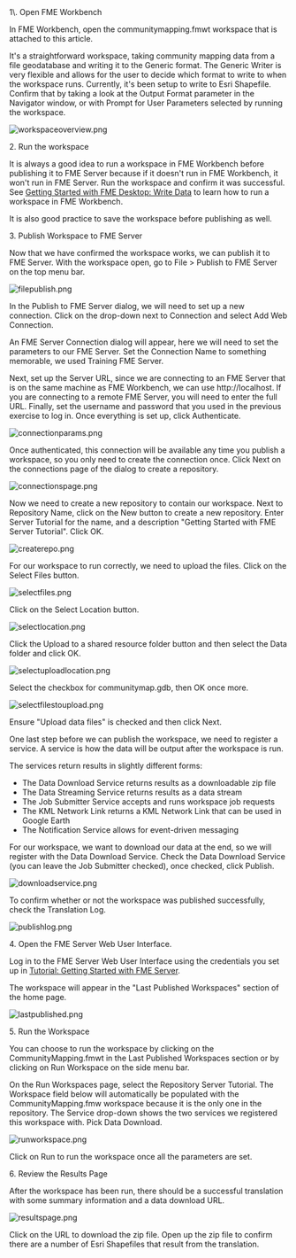 <head><base target="_blank"> </head>
1\. Open FME Workbench

In FME Workbench, open the communitymapping.fmwt workspace that is attached to this article.

It's a straightforward workspace, taking community mapping data from a file geodatabase and writing it to the Generic format. The Generic Writer is very flexible and allows for the user to decide which format to write to when the workspace runs. Currently, it's been setup to write to Esri Shapefile. Confirm that by taking a look at the Output Format parameter in the Navigator window, or with Prompt for User Parameters selected by running the workspace.

![workspaceoverview.png](https://community.safe.com/servlet/rtaImage?eid=ka14Q000000slOG&feoid=00N30000006n8wU&refid=0EM4Q000001YT1s)

2\. Run the workspace

It is always a good idea to run a workspace in FME Workbench before publishing it to FME Server because if it doesn't run in FME Workbench, it won't run in FME Server. Run the workspace and confirm it was successful. See [Getting Started with FME Desktop: Write Data](https://community.safe.com/s/article/getting-started-with-fme-desktop-write-data) to learn how to run a workspace in FME Workbench.

It is also good practice to save the workspace before publishing as well.

3\. Publish Workspace to FME Server

Now that we have confirmed the workspace works, we can publish it to FME Server. With the workspace open, go to File > Publish to FME Server on the top menu bar.

![filepublish.png](https://community.safe.com/servlet/rtaImage?eid=ka14Q000000slOG&feoid=00N30000006n8wU&refid=0EM4Q000001YT1t)

In the Publish to FME Server dialog, we will need to set up a new connection. Click on the drop-down next to Connection and select Add Web Connection.

An FME Server Connection dialog will appear, here we will need to set the parameters to our FME Server. Set the Connection Name to something memorable, we used Training FME Server.

Next, set up the Server URL, since we are connecting to an FME Server that is on the same machine as FME Workbench, we can use http://localhost. If you are connecting to a remote FME Server, you will need to enter the full URL. Finally, set the username and password that you used in the previous exercise to log in. Once everything is set up, click Authenticate.

![connectionparams.png](https://community.safe.com/servlet/rtaImage?eid=ka14Q000000slOG&feoid=00N30000006n8wU&refid=0EM4Q000001YT1u)

Once authenticated, this connection will be available any time you publish a workspace, so you only need to create the connection once. Click Next on the connections page of the dialog to create a repository.

![connectionspage.png](https://community.safe.com/servlet/rtaImage?eid=ka14Q000000slOG&feoid=00N30000006n8wU&refid=0EM4Q000001YT1v)

Now we need to create a new repository to contain our workspace. Next to Repository Name, click on the New button to create a new repository. Enter Server Tutorial for the name, and a description "Getting Started with FME Server Tutorial". Click OK.

![createrepo.png](https://community.safe.com/servlet/rtaImage?eid=ka14Q000000slOG&feoid=00N30000006n8wU&refid=0EM4Q000001YT1w)

For our workspace to run correctly, we need to upload the files. Click on the Select Files button.

![selectfiles.png](https://community.safe.com/servlet/rtaImage?eid=ka14Q000000slOG&feoid=00N30000006n8wU&refid=0EM4Q000001YT1x)

Click on the Select Location button.

![selectlocation.png](https://community.safe.com/servlet/rtaImage?eid=ka14Q000000slOG&feoid=00N30000006n8wU&refid=0EM4Q000001YT1y)

Click the Upload to a shared resource folder button and then select the Data folder and click OK.

![selectuploadlocation.png](https://community.safe.com/servlet/rtaImage?eid=ka14Q000000slOG&feoid=00N30000006n8wU&refid=0EM4Q000001YT1z)

Select the checkbox for communitymap.gdb, then OK once more.

![selectfilestoupload.png](https://community.safe.com/servlet/rtaImage?eid=ka14Q000000slOG&feoid=00N30000006n8wU&refid=0EM4Q000001YT20)

Ensure "Upload data files" is checked and then click Next.

One last step before we can publish the workspace, we need to register a service. A service is how the data will be output after the workspace is run.

The services return results in slightly different forms:

-   The Data Download Service returns results as a downloadable zip file
-   The Data Streaming Service returns results as a data stream
-   The Job Submitter Service accepts and runs workspace job requests
-   The KML Network Link returns a KML Network Link that can be used in Google Earth
-   The Notification Service allows for event-driven messaging

For our workspace, we want to download our data at the end, so we will register with the Data Download Service. Check the Data Download Service (you can leave the Job Submitter checked), once checked, click Publish.

![downloadservice.png](https://community.safe.com/servlet/rtaImage?eid=ka14Q000000slOG&feoid=00N30000006n8wU&refid=0EM4Q000001YT21)

To confirm whether or not the workspace was published successfully, check the Translation Log.

![publishlog.png](https://community.safe.com/servlet/rtaImage?eid=ka14Q000000slOG&feoid=00N30000006n8wU&refid=0EM4Q000001YT22)

4\. Open the FME Server Web User Interface.

Log in to the FME Server Web User Interface using the credentials you set up in [Tutorial: Getting Started with FME Server](https://community.safe.com/s/article/getting-started-with-fme-server).

The workspace will appear in the "Last Published Workspaces" section of the home page.

![lastpublished.png](https://community.safe.com/servlet/rtaImage?eid=ka14Q000000slOG&feoid=00N30000006n8wU&refid=0EM4Q000001YT23)

5\. Run the Workspace

You can choose to run the workspace by clicking on the CommunityMapping.fmwt in the Last Published Workspaces section or by clicking on Run Workspace on the side menu bar.

On the Run Workspaces page, select the Repository Server Tutorial. The Workspace field below will automatically be populated with the CommunityMapping.fmw workspace because it is the only one in the repository. The Service drop-down shows the two services we registered this workspace with. Pick Data Download.

![runworkspace.png](https://community.safe.com/servlet/rtaImage?eid=ka14Q000000slOG&feoid=00N30000006n8wU&refid=0EM4Q000001YT24)

Click on Run to run the workspace once all the parameters are set.

6\. Review the Results Page

After the workspace has been run, there should be a successful translation with some summary information and a data download URL.

![resultspage.png](https://community.safe.com/servlet/rtaImage?eid=ka14Q000000slOG&feoid=00N30000006n8wU&refid=0EM4Q000001YT25)

Click on the URL to download the zip file. Open up the zip file to confirm there are a number of Esri Shapefiles that result from the translation.
